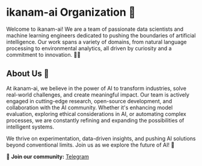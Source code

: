 # ikanam-ai Organization 🚀

Welcome to ikanam-ai! We are a team of passionate data scientists and machine learning engineers dedicated to pushing the boundaries of artificial intelligence. Our work spans a variety of domains, from natural language processing to environmental analytics, all driven by curiosity and a commitment to innovation. 🧠💡

## About Us 🌟

At ikanam-ai, we believe in the power of AI to transform industries, solve real-world challenges, and create meaningful impact. Our team is actively engaged in cutting-edge research, open-source development, and collaboration with the AI community. Whether it's enhancing model evaluation, exploring ethical considerations in AI, or automating complex processes, we are constantly refining and expanding the possibilities of intelligent systems.

We thrive on experimentation, data-driven insights, and pushing AI solutions beyond conventional limits. Join us as we explore the future of AI! 🚀

🔗 **Join our community:** [Telegram](https://t.me/ikanam_ai)

